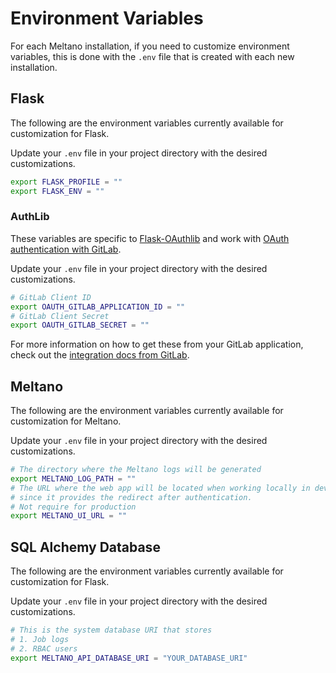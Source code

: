# Environment Variables

For each Meltano installation, if you need to customize environment variables, this is done with the `.env` file that is created with each new installation.

## Flask

The following are the environment variables currently available for customization for Flask.

Update your `.env` file in your project directory with the desired customizations.

```bash
export FLASK_PROFILE = ""
export FLASK_ENV = ""
```

### AuthLib

These variables are specific to [Flask-OAuthlib](https://flask-oauthlib.readthedocs.io/en/latest/#) and work with [OAuth authentication with GitLab](https://docs.gitlab.com/ee/integration/oauth_provider.html).

Update your `.env` file in your project directory with the desired customizations.

```bash
# GitLab Client ID
export OAUTH_GITLAB_APPLICATION_ID = ""
# GitLab Client Secret
export OAUTH_GITLAB_SECRET = ""
```

For more information on how to get these from your GitLab application, check out the [integration docs from GitLab](https://docs.gitlab.com/ee/integration/gitlab.html).

## Meltano

The following are the environment variables currently available for customization for Meltano.

Update your `.env` file in your project directory with the desired customizations.

```bash
# The directory where the Meltano logs will be generated
export MELTANO_LOG_PATH = ""
# The URL where the web app will be located when working locally in development
# since it provides the redirect after authentication.
# Not require for production
export MELTANO_UI_URL = ""
```

## SQL Alchemy Database

The following are the environment variables currently available for customization for Flask.

Update your `.env` file in your project directory with the desired customizations.

```bash
# This is the system database URI that stores
# 1. Job logs
# 2. RBAC users
export MELTANO_API_DATABASE_URI = "YOUR_DATABASE_URI"
```

